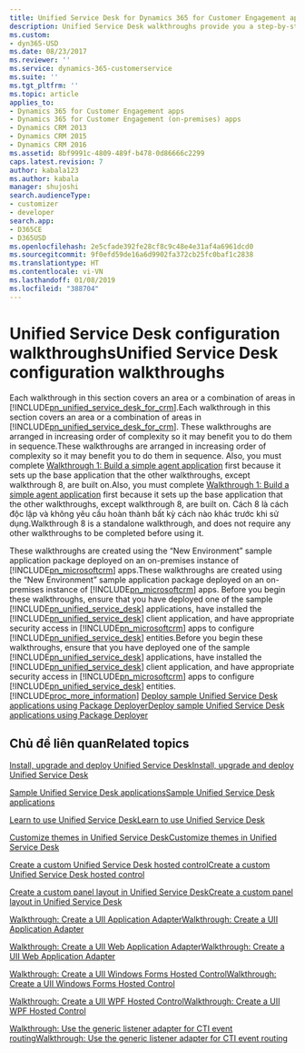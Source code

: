```yaml
---
title: Unified Service Desk for Dynamics 365 for Customer Engagement apps configuration walkthroughs | MicrosoftDocs
description: Unified Service Desk walkthroughs provide you a step-by-step tutorial on configuring an agent application from scratch and progressively add features.
ms.custom:
- dyn365-USD
ms.date: 08/23/2017
ms.reviewer: ''
ms.service: dynamics-365-customerservice
ms.suite: ''
ms.tgt_pltfrm: ''
ms.topic: article
applies_to:
- Dynamics 365 for Customer Engagement apps
- Dynamics 365 for Customer Engagement (on-premises) apps
- Dynamics CRM 2013
- Dynamics CRM 2015
- Dynamics CRM 2016
ms.assetid: 8bf9991c-4809-489f-b478-0d86666c2299
caps.latest.revision: 7
author: kabala123
ms.author: kabala
manager: shujoshi
search.audienceType:
- customizer
- developer
search.app:
- D365CE
- D365USD
ms.openlocfilehash: 2e5cfade392fe28cf8c9c48e4e31af4a6961dcd0
ms.sourcegitcommit: 9f0efd59de16a6d9902fa372cb25fc0baf1c2838
ms.translationtype: HT
ms.contentlocale: vi-VN
ms.lasthandoff: 01/08/2019
ms.locfileid: "388704"
---
```

# <a name="unified-service-desk-configuration-walkthroughs"></a><span data-ttu-id="2386a-103">Unified Service Desk configuration walkthroughs</span><span class="sxs-lookup"><span data-stu-id="2386a-103">Unified Service Desk configuration walkthroughs</span></span>
<span data-ttu-id="2386a-104">Each walkthrough in this section covers an area or a combination of areas in [!INCLUDE[pn_unified_service_desk_for_crm](../includes/pn-unified-service-desk-for-crm.md)].</span><span class="sxs-lookup"><span data-stu-id="2386a-104">Each walkthrough in this section covers an area or a combination of areas in [!INCLUDE[pn_unified_service_desk_for_crm](../includes/pn-unified-service-desk-for-crm.md)].</span></span> <span data-ttu-id="2386a-105">These walkthroughs are arranged in increasing order of complexity so it may benefit you to do them in sequence.</span><span class="sxs-lookup"><span data-stu-id="2386a-105">These walkthroughs are arranged in increasing order of complexity so it may benefit you to do them in sequence.</span></span> <span data-ttu-id="2386a-106">Also, you must complete [Walkthrough 1: Build a simple agent application](../unified-service-desk/walkthrough-1-build-a-simple-agent-application.md) first because it sets up the base application that the other walkthroughs, except walkthrough 8, are built on.</span><span class="sxs-lookup"><span data-stu-id="2386a-106">Also, you must complete [Walkthrough 1: Build a simple agent application](../unified-service-desk/walkthrough-1-build-a-simple-agent-application.md) first because it sets up the base application that the other walkthroughs, except walkthrough 8, are built on.</span></span> <span data-ttu-id="2386a-107">Cách 8 là cách độc lập và không yêu cầu hoàn thành bất kỳ cách nào khác trước khi sử dụng.</span><span class="sxs-lookup"><span data-stu-id="2386a-107">Walkthrough 8 is a standalone walkthrough, and does not require any other walkthroughs to be completed before using it.</span></span>  
  
 <span data-ttu-id="2386a-108">These walkthroughs are created using the “New Environment” sample application package deployed on an on-premises instance of [!INCLUDE[pn_microsoftcrm](../includes/pn-microsoftcrm.md)] apps.</span><span class="sxs-lookup"><span data-stu-id="2386a-108">These walkthroughs are created using the “New Environment” sample application package deployed on an on-premises instance of [!INCLUDE[pn_microsoftcrm](../includes/pn-microsoftcrm.md)] apps.</span></span> <span data-ttu-id="2386a-109">Before you begin these walkthroughs, ensure that you have deployed one of the sample [!INCLUDE[pn_unified_service_desk](../includes/pn-unified-service-desk.md)] applications, have installed the [!INCLUDE[pn_unified_service_desk](../includes/pn-unified-service-desk.md)] client application, and have appropriate security access in [!INCLUDE[pn_microsoftcrm](../includes/pn-microsoftcrm.md)] apps to configure [!INCLUDE[pn_unified_service_desk](../includes/pn-unified-service-desk.md)] entities.</span><span class="sxs-lookup"><span data-stu-id="2386a-109">Before you begin these walkthroughs, ensure that you have deployed one of the sample [!INCLUDE[pn_unified_service_desk](../includes/pn-unified-service-desk.md)] applications, have installed the [!INCLUDE[pn_unified_service_desk](../includes/pn-unified-service-desk.md)] client application, and have appropriate security access in [!INCLUDE[pn_microsoftcrm](../includes/pn-microsoftcrm.md)] apps to configure [!INCLUDE[pn_unified_service_desk](../includes/pn-unified-service-desk.md)] entities.</span></span> [!INCLUDE[proc_more_information](../includes/proc-more-information.md)] <span data-ttu-id="2386a-110">[Deploy sample Unified Service Desk applications using Package Deployer](/dynamics365/customer-engagement/admin/deploy-packages-using-package-deployer-windows-powershell)</span><span class="sxs-lookup"><span data-stu-id="2386a-110">[Deploy sample Unified Service Desk applications using Package Deployer](/dynamics365/customer-engagement/admin/deploy-packages-using-package-deployer-windows-powershell)</span></span>  
  
## <a name="related-topics"></a><span data-ttu-id="2386a-111">Chủ đề liên quan</span><span class="sxs-lookup"><span data-stu-id="2386a-111">Related topics</span></span>  
 [<span data-ttu-id="2386a-112">Install, upgrade and deploy Unified Service Desk</span><span class="sxs-lookup"><span data-stu-id="2386a-112">Install, upgrade and deploy Unified Service Desk</span></span>](../unified-service-desk/admin/install-upgrade-deploy-unified-service-desk.md)  
  
 [<span data-ttu-id="2386a-113">Sample Unified Service Desk applications</span><span class="sxs-lookup"><span data-stu-id="2386a-113">Sample Unified Service Desk applications</span></span>](../unified-service-desk/admin/sample-unified-service-desk-applications.md )  
  
 [<span data-ttu-id="2386a-114">Learn to use Unified Service Desk</span><span class="sxs-lookup"><span data-stu-id="2386a-114">Learn to use Unified Service Desk</span></span>](../unified-service-desk/learn-to-use-unified-service-desk.md)  
  
 [<span data-ttu-id="2386a-115">Customize themes in Unified Service Desk</span><span class="sxs-lookup"><span data-stu-id="2386a-115">Customize themes in Unified Service Desk</span></span>](../unified-service-desk/customize-themes-in-unified-service-desk.md)  
  
 [<span data-ttu-id="2386a-116">Create a custom Unified Service Desk hosted control</span><span class="sxs-lookup"><span data-stu-id="2386a-116">Create a custom Unified Service Desk hosted control</span></span>](../unified-service-desk/walkthrough-create-custom-hosted-control-for-unified-service-desk.md)  
  
 [<span data-ttu-id="2386a-117">Create a custom panel layout in Unified Service Desk</span><span class="sxs-lookup"><span data-stu-id="2386a-117">Create a custom panel layout in Unified Service Desk</span></span>](../unified-service-desk/create-custom-panel-layout.md)  
    
 [<span data-ttu-id="2386a-118">Walkthrough: Create a UII Application Adapter</span><span class="sxs-lookup"><span data-stu-id="2386a-118">Walkthrough: Create a UII Application Adapter</span></span>](../unified-service-desk/walkthrough-create-uii-application-adapter.md)  
  
 [<span data-ttu-id="2386a-119">Walkthrough: Create a UII Web Application Adapter</span><span class="sxs-lookup"><span data-stu-id="2386a-119">Walkthrough: Create a UII Web Application Adapter</span></span>](../unified-service-desk/walkthrough-create-uii-web-application-adapter.md)  
  
 [<span data-ttu-id="2386a-120">Walkthrough: Create a UII Windows Forms Hosted Control</span><span class="sxs-lookup"><span data-stu-id="2386a-120">Walkthrough: Create a UII Windows Forms Hosted Control</span></span>](../unified-service-desk/walkthrough-create-uii-windows-forms-hosted-control.md)  
  
 [<span data-ttu-id="2386a-121">Walkthrough: Create a UII WPF Hosted Control</span><span class="sxs-lookup"><span data-stu-id="2386a-121">Walkthrough: Create a UII WPF Hosted Control</span></span>](../unified-service-desk/walkthrough-create-uii-wpf-hosted-control.md)  
  
 [<span data-ttu-id="2386a-122">Walkthrough: Use the generic listener adapter for CTI event routing</span><span class="sxs-lookup"><span data-stu-id="2386a-122">Walkthrough: Use the generic listener adapter for CTI event routing</span></span>](../unified-service-desk/walkthrough-use-the-generic-listener-adapter-for-cti-event-routing.md)
